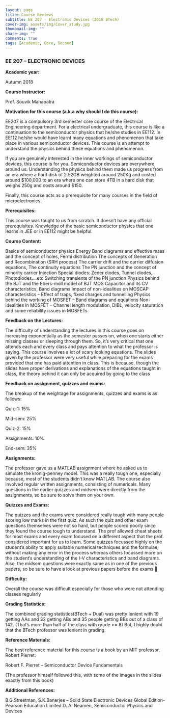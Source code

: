 ```yaml
---
layout: page
title: Course Reviews
subtitle: EE 207 - Electronic Devices (2018 BTech)
cover-img: assets/img/Cover_study.jpg
thumbnail-img: ""
share-img: ""
comments: true
tags: [Academic, Core, Second]
---
```


### EE 207 – ELECTRONIC DEVICES

**Academic year:**

Autumn 2018

**Course Instructor:**    

Prof. Souvik Mahapatra

**Motivation for this course (a.k.a why should I do this course):**

EE207 is a compulsory 3rd semester core course of the Electrical Engineering department. For a electrical undergraduate, this course is like a continuation to the semiconductor physics that he/she studies in EE112. In EE112 he/she would have learnt many equations and phenomenon that take place in various semiconductor devices. This course is an attempt to understand the physics behind these equations and phenomenon.

If you are genuinely interested in the inner workings of semiconductor devices, this course is for you. Semiconductor devices are everywhere around us. Understanding the physics behind them made us progress from an era where a hard disk of 2.52GB weighted around 250Kg and costed around $100,000 to an era where one can store 4TB in a hard disk that weighs 250g and costs around $150.

Finally, this course acts as a prerequisite for many courses in the field of microelectronics.

**Prerequisites:**

This course was taught to us from scratch. It doesn’t have any official prerequisites. Knowledge of the basic semiconductor physics that one learns in JEE or in EE112 might be helpful.

**Course Content:**

Basics of semiconductor physics
Energy Band diagrams and effective mass and the concept of holes, Fermi distribution
The concepts of Generation and Recombination (SRH process)
The carrier drift and the carrier diffusion equations, The continuity equations
The PN junction and the concept of minority carrier Injection
Special diodes: Zener diodes, Tunnel diodes, Photodiodes….etc
Switching transients of the PN junction
Physics behind the BJT and the Ebers-moll model of BJT
MOS Capacitor and its CV characteristics, Band diagrams
Impact of non-idealities on MOSCAP characteristics – Effect of traps, fixed charges and tunnelling
Physics behind the working of MOSFET – Band diagrams and equations
Non-idealities in MOSFET – Channel length modulation, DIBL, velocity saturation and some reliability issues in MOSFETs

**Feedback on the Lectures:**

The difficulty of understanding the lectures in this course goes on increasing exponentially as the semester passes on, when one starts either missing classes or sleeping through them. So, it’s very critical that one attends each and every class and pays attention to what the professor is saying. This course involves a lot of scary looking equations. The slides given by the professor were very useful while preparing for the exams provided that one has paid attention in class. This is because, though the slides have proper derivations and explanations of the equations taught in class, the theory behind it can only be acquired by going to the class

**Feedback on assignment, quizzes and exams:**

The breakup of the weightage for assignments, quizzes and exams is as follows:

Quiz-1: 15%

Mid-sem: 25%

Quiz-2: 15%

Assignments: 10%

End-sem: 35%

**Assignments:**

The professor gave us a MATLAB assignment where he asked us to simulate the kronig-penney model. This was a really tough one, especially because, most of the students didn’t know MATLAB. The course also involved regular written assignments, consisting of numericals. Many questions in the earlier quizzes and midsem were directly from the assignments, so be sure to solve them on your own.

**Quizzes and Exams:**

The quizzes and the exams were considered really tough with many people scoring low marks in the first quiz. As such the quiz and other exam questions themselves were not so hard, but people scored poorly since they found the course tough to understand. The prof allowed cheat sheets for most exams and every exam focused on a different aspect that the prof. considered important for us to learn. Some quizzes focussed highly on the student’s ability to apply suitable numerical techniques and the formulae, without making any error in the process whereas others focussed more on the student’s understanding of the I-V characteristics and band diagrams. Also, the midsem questions were exactly same as in one of the previous papers, so be sure to have a look at previous papers before the exams 🙂

**Difficulty:**

Overall the course was difficult especially for those who were not attending classes regularly

**Grading Statistics:**

The combined grading statistics(BTech + Dual) was pretty lenient with 19 getting AAs and 32 getting ABs and 35 people getting BBs out of a class of 142. (That’s more than half of the class with grade >= 8) But, I highly doubt that the BTech professor was lenient in grading.

**Reference Materials:**

The best reference material for this course is a book by an MIT professor, Robert Pierret:

Robert F. Pierret – Semiconductor Device Fundamentals

(The professor himself followed this, with some of the images in the slides exactly from this book)

**Additional References:**

B.G.Streetman, S.K.Banerjee – Solid State Electronic Devices Global Edition-Pearson Education Limited
D. A. Neamen, Semiconductor Physics and Devices